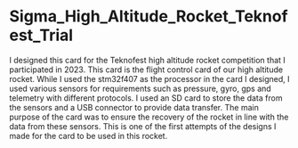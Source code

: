 # Sigma_High_Altitude_Rocket_Teknofest_Trial
I designed this card for the Teknofest high altitude rocket competition that I participated in 2023. This card is the flight control card of our high altitude rocket. While I used the stm32f407 as the processor in the card I designed, I used various sensors for requirements such as pressure, gyro, gps and telemetry with different protocols. I used an SD card to store the data from the sensors and a USB connector to provide data transfer. The main purpose of the card was to ensure the recovery of the rocket in line with the data from these sensors. This is one of the first attempts of the designs I made for the card to be used in this rocket.
